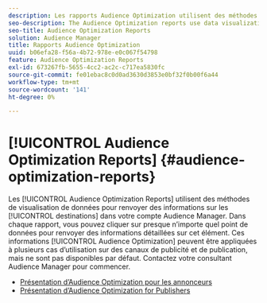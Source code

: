 ```yaml
---
description: Les rapports Audience Optimization utilisent des méthodes de visualisation de données pour renvoyer des informations sur les destinations dans votre compte Audience Manager. Dans chaque rapport, vous pouvez cliquer sur presque n’importe quel point de données pour renvoyer des informations détaillées sur cet élément. Ces informations d’Audience Optimization peuvent être appliquées à plusieurs cas d’utilisation sur des canaux de publicité et de publication, mais ne sont pas disponibles par défaut. Contactez votre consultant Audience Manager pour commencer.
seo-description: The Audience Optimization reports use data visualization methods to return information on the destinations in your Audience Manager account. In each report, you can click on almost any data point to return detailed information about that item. These Audience Optimization insights can be applied to several use cases across advertising and publishing channels, but are not available by default. Contact your Audience Manager consultant to get started.
seo-title: Audience Optimization Reports
solution: Audience Manager
title: Rapports Audience Optimization
uuid: b06efa28-f56a-4b72-978e-e0c067f54798
feature: Audience Optimization Reports
exl-id: 673267fb-5655-4cc2-ac2c-c717ea5830fc
source-git-commit: fe01ebac8c0d0ad3630d3853e0bf32f0b00f6a44
workflow-type: tm+mt
source-wordcount: '141'
ht-degree: 0%

---
```


# [!UICONTROL Audience Optimization Reports] {#audience-optimization-reports}

Les [!UICONTROL Audience Optimization Reports] utilisent des méthodes de visualisation de données pour renvoyer des informations sur les [!UICONTROL destinations] dans votre compte Audience Manager. Dans chaque rapport, vous pouvez cliquer sur presque n’importe quel point de données pour renvoyer des informations détaillées sur cet élément. Ces informations [!UICONTROL Audience Optimization] peuvent être appliquées à plusieurs cas d’utilisation sur des canaux de publicité et de publication, mais ne sont pas disponibles par défaut. Contactez votre consultant Audience Manager pour commencer.

+ [Présentation d’Audience Optimization pour les annonceurs](aor-advertisers/aor-advertisers.md)
+ [Présentation d’Audience Optimization for Publishers](aor-publishers/aor-publishers.md)
